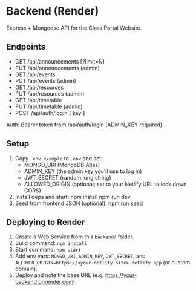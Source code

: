 # Backend (Render)

Express + Mongoose API for the Class Portal Website.

## Endpoints
- GET /api/announcements [?limit=N]
- PUT /api/announcements (admin)
- GET /api/events
- PUT /api/events (admin)
- GET /api/resources
- PUT /api/resources (admin)
- GET /api/timetable
- PUT /api/timetable (admin)
- POST /api/auth/login { key }

Auth: Bearer token from /api/auth/login (ADMIN_KEY required).

## Setup
1. Copy `.env.example` to `.env` and set:
   - MONGO_URI (MongoDB Atlas)
   - ADMIN_KEY (the admin key you’ll use to log in)
   - JWT_SECRET (random long string)
   - ALLOWED_ORIGIN (optional; set to your Netlify URL to lock down CORS)
2. Install deps and start:
   npm install
   npm run dev
3. Seed from frontend JSON (optional):
   npm run seed

## Deploying to Render
1) Create a Web Service from this `backend/` folder.
2) Build command: `npm install`
3) Start command: `npm start`
4) Add env vars: `MONGO_URI`, `ADMIN_KEY`, `JWT_SECRET`, and `ALLOWED_ORIGIN=https://<your-netlify-site>.netlify.app` (or custom domain).
5) Deploy and note the base URL (e.g. https://your-backend.onrender.com).